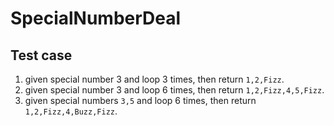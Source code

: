 # SpecialNumberDeal

## Test case
1. given special number 3 and loop 3 times, then return `1,2,Fizz`.
1. given special number 3 and loop 6 times, then return `1,2,Fizz,4,5,Fizz`.
1. given special numbers `3,5` and loop 6 times, then return `1,2,Fizz,4,Buzz,Fizz`.